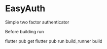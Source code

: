 # EasyAuth

Simple two factor authenticator

Before building run

flutter pub get
flutter pub run build_runner build